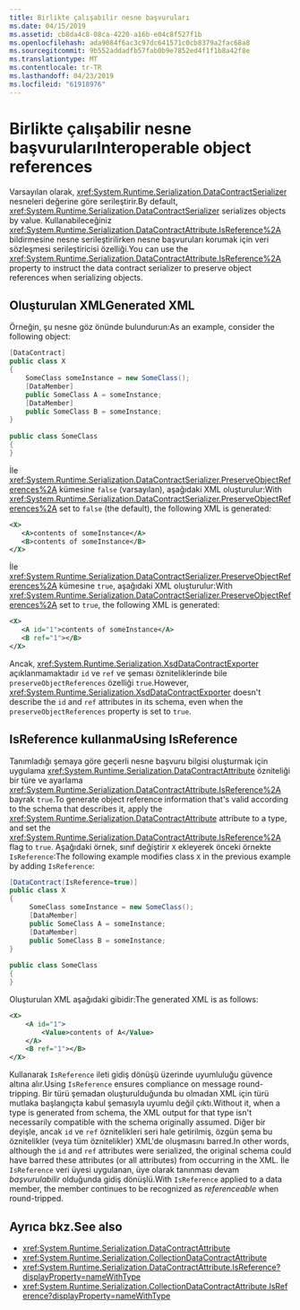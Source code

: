 ```yaml
---
title: Birlikte çalışabilir nesne başvuruları
ms.date: 04/15/2019
ms.assetid: cb8da4c8-08ca-4220-a16b-e04c8f527f1b
ms.openlocfilehash: ada9084f6ac3c97dc641571c0cb8379a2fac68a8
ms.sourcegitcommit: 9b552addadfb57fab0b9e7852ed4f1f1b8a42f8e
ms.translationtype: MT
ms.contentlocale: tr-TR
ms.lasthandoff: 04/23/2019
ms.locfileid: "61918976"
---
```

# <a name="interoperable-object-references"></a><span data-ttu-id="78e63-102">Birlikte çalışabilir nesne başvuruları</span><span class="sxs-lookup"><span data-stu-id="78e63-102">Interoperable object references</span></span>
<span data-ttu-id="78e63-103">Varsayılan olarak, <xref:System.Runtime.Serialization.DataContractSerializer> nesneleri değerine göre serileştirir.</span><span class="sxs-lookup"><span data-stu-id="78e63-103">By default, <xref:System.Runtime.Serialization.DataContractSerializer> serializes objects by value.</span></span> <span data-ttu-id="78e63-104">Kullanabileceğiniz <xref:System.Runtime.Serialization.DataContractAttribute.IsReference%2A> bildirmesine nesne serileştirilirken nesne başvuruları korumak için veri sözleşmesi serileştiricisi özelliği.</span><span class="sxs-lookup"><span data-stu-id="78e63-104">You can use the <xref:System.Runtime.Serialization.DataContractAttribute.IsReference%2A> property to instruct the data contract serializer to preserve object references when serializing objects.</span></span>  
  
## <a name="generated-xml"></a><span data-ttu-id="78e63-105">Oluşturulan XML</span><span class="sxs-lookup"><span data-stu-id="78e63-105">Generated XML</span></span>  
 <span data-ttu-id="78e63-106">Örneğin, şu nesne göz önünde bulundurun:</span><span class="sxs-lookup"><span data-stu-id="78e63-106">As an example, consider the following object:</span></span>  
  
```csharp  
[DataContract]  
public class X  
{  
    SomeClass someInstance = new SomeClass();  
    [DataMember]  
    public SomeClass A = someInstance;  
    [DataMember]  
    public SomeClass B = someInstance;  
}  
  
public class SomeClass   
{  
}  
```  
  
 <span data-ttu-id="78e63-107">İle <xref:System.Runtime.Serialization.DataContractSerializer.PreserveObjectReferences%2A> kümesine `false` (varsayılan), aşağıdaki XML oluşturulur:</span><span class="sxs-lookup"><span data-stu-id="78e63-107">With <xref:System.Runtime.Serialization.DataContractSerializer.PreserveObjectReferences%2A> set to `false` (the default), the following XML is generated:</span></span>  
  
```xml  
<X>  
   <A>contents of someInstance</A>  
   <B>contents of someInstance</B>  
</X>  
```  
  
 <span data-ttu-id="78e63-108">İle <xref:System.Runtime.Serialization.DataContractSerializer.PreserveObjectReferences%2A> kümesine `true`, aşağıdaki XML oluşturulur:</span><span class="sxs-lookup"><span data-stu-id="78e63-108">With <xref:System.Runtime.Serialization.DataContractSerializer.PreserveObjectReferences%2A> set to `true`, the following XML is generated:</span></span>  
  
```xml  
<X>  
   <A id="1">contents of someInstance</A>  
   <B ref="1"></B>  
</X>  
```  
  
 <span data-ttu-id="78e63-109">Ancak, <xref:System.Runtime.Serialization.XsdDataContractExporter> açıklanmamaktadır `id` ve `ref` ve şeması özniteliklerinde bile `preserveObjectReferences` özelliği `true`.</span><span class="sxs-lookup"><span data-stu-id="78e63-109">However, <xref:System.Runtime.Serialization.XsdDataContractExporter> doesn't describe the `id` and `ref` attributes in its schema, even when the `preserveObjectReferences` property is set to `true`.</span></span>  
  
## <a name="using-isreference"></a><span data-ttu-id="78e63-110">IsReference kullanma</span><span class="sxs-lookup"><span data-stu-id="78e63-110">Using IsReference</span></span>  
 <span data-ttu-id="78e63-111">Tanımladığı şemaya göre geçerli nesne başvuru bilgisi oluşturmak için uygulama <xref:System.Runtime.Serialization.DataContractAttribute> özniteliği bir türe ve ayarlama <xref:System.Runtime.Serialization.DataContractAttribute.IsReference%2A> bayrak `true`.</span><span class="sxs-lookup"><span data-stu-id="78e63-111">To generate object reference information that's valid according to the schema that describes it, apply the <xref:System.Runtime.Serialization.DataContractAttribute> attribute to a type, and set the <xref:System.Runtime.Serialization.DataContractAttribute.IsReference%2A> flag to `true`.</span></span> <span data-ttu-id="78e63-112">Aşağıdaki örnek, sınıf değiştirir `X` ekleyerek önceki örnekte `IsReference`:</span><span class="sxs-lookup"><span data-stu-id="78e63-112">The following example modifies class `X` in the previous example by adding `IsReference`:</span></span>  
  
```csharp
[DataContract(IsReference=true)]
public class X   
{  
     SomeClass someInstance = new SomeClass(); 
     [DataMember]
     public SomeClass A = someInstance;
     [DataMember] 
     public SomeClass B = someInstance;
}
  
public class SomeClass 
{   
}  
````

 <span data-ttu-id="78e63-113">Oluşturulan XML aşağıdaki gibidir:</span><span class="sxs-lookup"><span data-stu-id="78e63-113">The generated XML is as follows:</span></span>  

```xml
<X>  
    <A id="1">
        <Value>contents of A</Value>  
    </A> 
    <B ref="1"></B>  
</X>
```  
  
 <span data-ttu-id="78e63-114">Kullanarak `IsReference` ileti gidiş dönüşü üzerinde uyumluluğu güvence altına alır.</span><span class="sxs-lookup"><span data-stu-id="78e63-114">Using `IsReference` ensures compliance on message round-tripping.</span></span> <span data-ttu-id="78e63-115">Bir türü şemadan oluşturulduğunda bu olmadan XML için türü mutlaka başlangıçta kabul şemasıyla uyumlu değil çıktı.</span><span class="sxs-lookup"><span data-stu-id="78e63-115">Without it, when a type is generated from schema, the XML output for that type isn't necessarily compatible with the schema originally assumed.</span></span> <span data-ttu-id="78e63-116">Diğer bir deyişle, ancak `id` ve `ref` öznitelikleri seri hale getirilmiş, özgün şema bu öznitelikler (veya tüm öznitelikler) XML'de oluşmasını barred.</span><span class="sxs-lookup"><span data-stu-id="78e63-116">In other words, although the `id` and `ref` attributes were serialized, the original schema could have barred these attributes (or all attributes) from occurring in the XML.</span></span> <span data-ttu-id="78e63-117">İle `IsReference` veri üyesi uygulanan, üye olarak tanınması devam *başvurulabilir* olduğunda gidiş dönüşlü.</span><span class="sxs-lookup"><span data-stu-id="78e63-117">With `IsReference` applied to a data member, the member continues to be recognized as *referenceable* when round-tripped.</span></span>  
  
## <a name="see-also"></a><span data-ttu-id="78e63-118">Ayrıca bkz.</span><span class="sxs-lookup"><span data-stu-id="78e63-118">See also</span></span>

- <xref:System.Runtime.Serialization.DataContractAttribute>
- <xref:System.Runtime.Serialization.CollectionDataContractAttribute>
- <xref:System.Runtime.Serialization.DataContractAttribute.IsReference?displayProperty=nameWithType>
- <xref:System.Runtime.Serialization.CollectionDataContractAttribute.IsReference?displayProperty=nameWithType>
